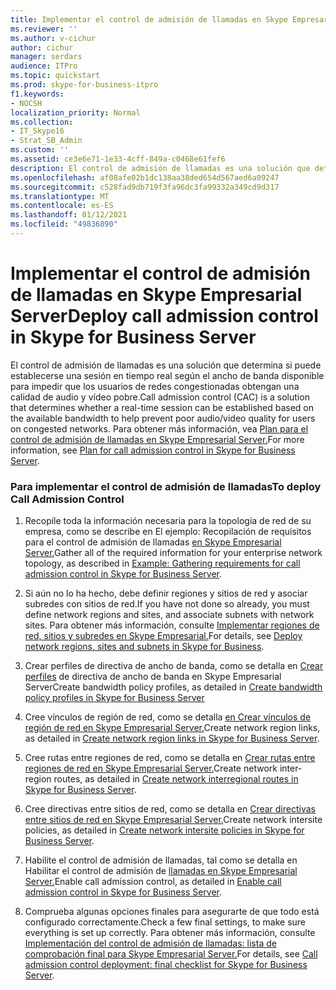 ```yaml
---
title: Implementar el control de admisión de llamadas en Skype Empresarial Server
ms.reviewer: ''
ms.author: v-cichur
author: cichur
manager: serdars
audience: ITPro
ms.topic: quickstart
ms.prod: skype-for-business-itpro
f1.keywords:
- NOCSH
localization_priority: Normal
ms.collection:
- IT_Skype16
- Strat_SB_Admin
ms.custom: ''
ms.assetid: ce3e6e71-1e33-4cff-849a-c0468e61fef6
description: El control de admisión de llamadas es una solución que determina si puede establecerse una sesión en tiempo real según el ancho de banda disponible para impedir que los usuarios de redes congestionadas obtengan una calidad de audio y vídeo pobre.
ms.openlocfilehash: af08afe02b1dc138aa38ded654d567aed6a09247
ms.sourcegitcommit: c528fad9db719f3fa96dc3fa99332a349cd9d317
ms.translationtype: MT
ms.contentlocale: es-ES
ms.lasthandoff: 01/12/2021
ms.locfileid: "49836890"
---
```

# <a name="deploy-call-admission-control-in-skype-for-business-server"></a><span data-ttu-id="b60c4-103">Implementar el control de admisión de llamadas en Skype Empresarial Server</span><span class="sxs-lookup"><span data-stu-id="b60c4-103">Deploy call admission control in Skype for Business Server</span></span>
 
<span data-ttu-id="b60c4-104">El control de admisión de llamadas es una solución que determina si puede establecerse una sesión en tiempo real según el ancho de banda disponible para impedir que los usuarios de redes congestionadas obtengan una calidad de audio y vídeo pobre.</span><span class="sxs-lookup"><span data-stu-id="b60c4-104">Call admission control (CAC) is a solution that determines whether a real-time session can be established based on the available bandwidth to help prevent poor audio/video quality for users on congested networks.</span></span> <span data-ttu-id="b60c4-105">Para obtener más información, vea [Plan para el control de admisión de llamadas en Skype Empresarial Server.](../../plan-your-deployment/enterprise-voice-solution/call-admission-control.md)</span><span class="sxs-lookup"><span data-stu-id="b60c4-105">For more information, see [Plan for call admission control in Skype for Business Server](../../plan-your-deployment/enterprise-voice-solution/call-admission-control.md).</span></span>
  
### <a name="to-deploy-call-admission-control"></a><span data-ttu-id="b60c4-106">Para implementar el control de admisión de llamadas</span><span class="sxs-lookup"><span data-stu-id="b60c4-106">To deploy Call Admission Control</span></span>

1.  <span data-ttu-id="b60c4-107">Recopile toda la información necesaria para la topología de red de su empresa, como se describe en El ejemplo: Recopilación de requisitos para el control de admisión de llamadas [en Skype Empresarial Server.](../../plan-your-deployment/enterprise-voice-solution/example-gathering-requirements.md)</span><span class="sxs-lookup"><span data-stu-id="b60c4-107">Gather all of the required information for your enterprise network topology, as described in [Example: Gathering requirements for call admission control in Skype for Business Server](../../plan-your-deployment/enterprise-voice-solution/example-gathering-requirements.md).</span></span>
    
2. <span data-ttu-id="b60c4-108">Si aún no lo ha hecho, debe definir regiones y sitios de red y asociar subredes con sitios de red.</span><span class="sxs-lookup"><span data-stu-id="b60c4-108">If you have not done so already, you must define network regions and sites, and associate subnets with network sites.</span></span> <span data-ttu-id="b60c4-109">Para obtener más información, consulte [Implementar regiones de red, sitios y subredes en Skype Empresarial.](deploy-network.md)</span><span class="sxs-lookup"><span data-stu-id="b60c4-109">For details, see [Deploy network regions, sites and subnets in Skype for Business](deploy-network.md).</span></span>
    
3. <span data-ttu-id="b60c4-110">Crear perfiles de directiva de ancho de banda, como se detalla en [Crear perfiles](create-bandwidth-policy-profiles.md) de directiva de ancho de banda en Skype Empresarial Server</span><span class="sxs-lookup"><span data-stu-id="b60c4-110">Create bandwidth policy profiles, as detailed in [Create bandwidth policy profiles in Skype for Business Server](create-bandwidth-policy-profiles.md)</span></span>
    
4. <span data-ttu-id="b60c4-111">Cree vínculos de región de red, como se detalla [en Crear vínculos de región de red en Skype Empresarial Server.](create-network-region-links.md)</span><span class="sxs-lookup"><span data-stu-id="b60c4-111">Create network region links, as detailed in [Create network region links in Skype for Business Server](create-network-region-links.md).</span></span>
    
5. <span data-ttu-id="b60c4-112">Cree rutas entre regiones de red, como se detalla en [Crear rutas entre regiones de red en Skype Empresarial Server.](create-network-interregional-routes.md)</span><span class="sxs-lookup"><span data-stu-id="b60c4-112">Create network inter-region routes, as detailed in [Create network interregional routes in Skype for Business Server](create-network-interregional-routes.md).</span></span>
    
6. <span data-ttu-id="b60c4-113">Cree directivas entre sitios de red, como se detalla en [Crear directivas entre sitios de red en Skype Empresarial Server.](create-network-intersite-policies.md)</span><span class="sxs-lookup"><span data-stu-id="b60c4-113">Create network intersite policies, as detailed in [Create network intersite policies in Skype for Business Server](create-network-intersite-policies.md).</span></span>
    
7. <span data-ttu-id="b60c4-114">Habilite el control de admisión de llamadas, tal como se detalla en Habilitar el control de admisión de [llamadas en Skype Empresarial Server.](enable-call-admission-control.md)</span><span class="sxs-lookup"><span data-stu-id="b60c4-114">Enable call admission control, as detailed in [Enable call admission control in Skype for Business Server](enable-call-admission-control.md).</span></span>
    
8. <span data-ttu-id="b60c4-115">Comprueba algunas opciones finales para asegurarte de que todo está configurado correctamente.</span><span class="sxs-lookup"><span data-stu-id="b60c4-115">Check a few final settings, to make sure everything is set up correctly.</span></span> <span data-ttu-id="b60c4-116">Para obtener más información, consulte [Implementación del control de admisión de llamadas: lista de comprobación final para Skype Empresarial Server.](final-checklist.md)</span><span class="sxs-lookup"><span data-stu-id="b60c4-116">For details, see [Call admission control deployment: final checklist for Skype for Business Server](final-checklist.md).</span></span>
    

